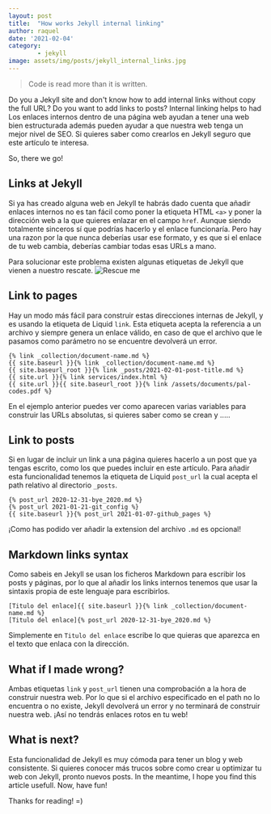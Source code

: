 ```yaml
---
layout: post
title:  "How works Jekyll internal linking"
author: raquel
date: '2021-02-04'
category: 
        - jekyll
image: assets/img/posts/jekyll_internal_links.jpg
---
```


<blockquote>
Code is read more than it is written.
</blockquote>

Do you a Jekyll site and don't know how to add internal links without copy the full URL? Do you want to add links to posts?
Internal linking helps to had
Los enlaces internos dentro de una página web ayudan a tener una web bien estructurada además pueden ayudar a que nuestra web tenga un mejor nivel de SEO. Si quieres saber como crearlos en Jekyll seguro que este artículo te interesa.

So, there we go!

## Links at Jekyll

Si ya has creado alguna web en Jekyll te habrás dado cuenta que añadir enlaces internos no es tan fácil como poner la etiqueta HTML `<a>` y poner la dirección web a la que quieres enlazar en el campo `href`. Aunque siendo totalmente sinceros sí que podrías hacerlo y el enlace funcionaría. Pero hay una razon por la que nunca deberías usar ese formato, y es que si el enlace de tu web cambia, deberías cambiar todas esas URLs a mano.

Para solucionar este problema existen algunas etiquetas de Jekyll que vienen a nuestro rescate.
![Rescue me](https://media.giphy.com/media/Uuk2KuEcSWQ984DPoQ/giphy.gif)


## Link to pages

Hay un modo más fácil para construir estas direcciones internas de Jekyll, y es usando la etiqueta de Liquid `link`. Esta etiqueta acepta la referencia a un archivo y siempre genera un enlace válido, en caso de que el archivo que le pasamos como parámetro no se encuentre devolverá un error.

```
{% link _collection/document-name.md %}
{{ site.baseurl }}{% link _collection/document-name.md %}
{{ site.baseurl_root }}{% link _posts/2021-02-01-post-title.md %}
{{ site.url }}{% link services/index.html %}
{{ site.url }}{{ site.baseurl_root }}{% link /assets/documents/pal-codes.pdf %}
```

En el ejemplo anterior puedes ver como aparecen varias variables para construir las URLs absolutas, si quieres saber como se crean y .....

## Link to posts

Si en lugar de incluir un link a una página quieres hacerlo a un post que ya tengas escrito, como los que puedes incluir en este artículo. Para añadir esta funcionalidad tenemos la etiqueta de Liquid `post_url` la cual acepta el path relativo al directorio `_posts`.

```
{% post_url 2020-12-31-bye_2020.md %}
{% post_url 2021-01-21-git_config %}
{{ site.baseurl }}{% post_url 2021-01-07-github_pages %}
```

¡Como has podido ver añadir la extension del archivo `.md` es opcional!

## Markdown links syntax

Como sabeis en Jekyll se usan los ficheros Markdown para escribir los posts y páginas, por lo que al añadir los links internos tenemos que usar la sintaxis propia de este lenguaje para escribirlos.

```
[Titulo del enlace]{{ site.baseurl }}{% link _collection/document-name.md %}
[Titulo del enlace]{% post_url 2020-12-31-bye_2020.md %}
```

Simplemente en `Titulo del enlace` escribe lo que quieras que aparezca en el texto que enlaca con la dirección.

## What if I made wrong?

Ambas etiquetas `link` y `post_url` tienen una comprobación a la hora de construir nuestra web. Por lo que si el archivo especificado en el path no lo encuentra o no existe, Jekyll devolverá un error y no terminará de construir nuestra web. 
¡Así no tendrás enlaces rotos en tu web!

## What is next?

Esta funcionalidad de Jekyll es muy cómoda para tener un blog y web consistente. Si quieres conocer más trucos sobre como crear u optimizar tu web con Jekyll, pronto nuevos posts.
In the meantime, I hope you find this article usefull.
Now, have fun!

Thanks for reading!
=)
